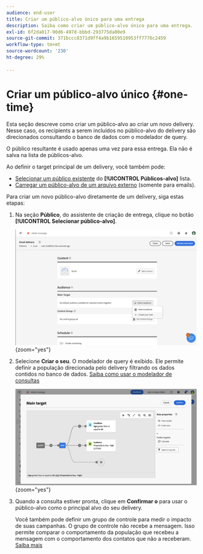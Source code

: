 ```yaml
---
audience: end-user
title: Criar um público-alvo único para uma entrega
description: Saiba como criar um público-alvo único para uma entrega.
exl-id: 6f2da017-90d6-497d-bbbd-293775da00e9
source-git-commit: 371bccc8371d9ff4a9b1659510953ff7776c2459
workflow-type: tm+mt
source-wordcount: '230'
ht-degree: 29%

---
```


# Criar um público-alvo único {#one-time}

Esta seção descreve como criar um público-alvo ao criar um novo delivery. Nesse caso, os recipients a serem incluídos no público-alvo do delivery são direcionados consultando o banco de dados com o modelador de query.

O público resultante é usado apenas uma vez para essa entrega. Ela não é salva na lista de públicos-alvo.

Ao definir o target principal de um delivery, você também pode:

* [Selecionar um público existente](add-audience.md) do **[!UICONTROL Públicos-alvo]** lista.
* [Carregar um público-alvo de um arquivo externo](file-audience.md) (somente para emails).

Para criar um novo público-alvo diretamente de um delivery, siga estas etapas:

1. Na seção **Público**, do assistente de criação de entrega, clique no botão **[!UICONTROL Selecionar público-alvo]**.

   ![](assets/segment-builder0.png){zoom=&quot;yes&quot;}

1. Selecione **Criar o seu**. O modelador de query é exibido. Ele permite definir a população direcionada pelo delivery filtrando os dados contidos no banco de dados. [Saiba como usar o modelador de consultas](../query/query-modeler-overview.md)

   ![](assets/query-modeler.png){zoom=&quot;yes&quot;}

1. Quando a consulta estiver pronta, clique em **Confirmar o** para usar o público-alvo como o principal alvo do seu delivery.

   Você também pode definir um grupo de controle para medir o impacto de suas campanhas. O grupo de controle não recebe a mensagem. Isso permite comparar o comportamento da população que recebeu a mensagem com o comportamento dos contatos que não a receberam. [Saiba mais](control-group.md)
